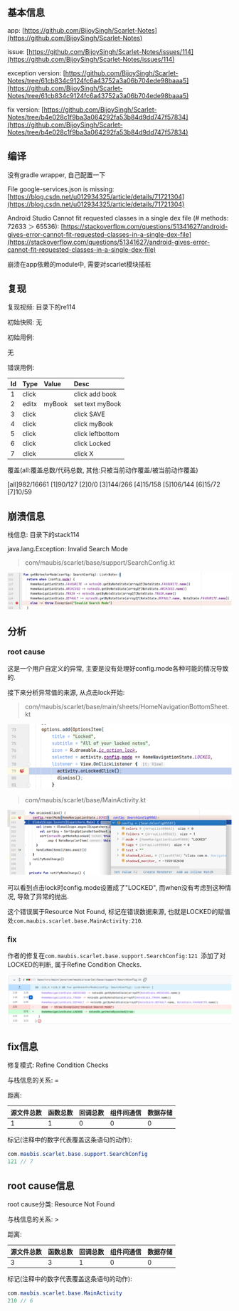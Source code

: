 ## 基本信息

app: [https://github.com/BijoySingh/Scarlet-Notes](https://github.com/BijoySingh/Scarlet-Notes)

issue: [https://github.com/BijoySingh/Scarlet-Notes/issues/114](https://github.com/BijoySingh/Scarlet-Notes/issues/114)

exception version: [https://github.com/BijoySingh/Scarlet-Notes/tree/61cb834c9124fc6a43752a3a06b704ede98baaa5](https://github.com/BijoySingh/Scarlet-Notes/tree/61cb834c9124fc6a43752a3a06b704ede98baaa5)

fix version: [https://github.com/BijoySingh/Scarlet-Notes/tree/b4e028c1f9ba3a064292fa53b84d9dd747f57834](https://github.com/BijoySingh/Scarlet-Notes/tree/b4e028c1f9ba3a064292fa53b84d9dd747f57834)

## 编译

没有gradle wrapper, 自己配置一下

File google-services.json is missing: [https://blog.csdn.net/u012934325/article/details/71721304](https://blog.csdn.net/u012934325/article/details/71721304)

Android Studio Cannot fit requested classes in a single dex file (# methods: 72633 ＞ 65536):  [https://stackoverflow.com/questions/51341627/android-gives-error-cannot-fit-requested-classes-in-a-single-dex-file](https://stackoverflow.com/questions/51341627/android-gives-error-cannot-fit-requested-classes-in-a-single-dex-file)

崩溃在app依赖的module中, 需要对scarlet模块插桩

## 复现

复现视频: 目录下的re114

初始快照: 无

初始用例: 

无

错误用例:

|Id|Type|Value|Desc|
|:----|:----|:----|:----|
|1|click|    |click add book|
|2|editx|myBook|set text myBook|
|3|click|    |click SAVE|
|4|click|    |click myBook|
|5|click|    |click leftbottom|
|6|click|    |click Locked|
|7|click|    |click X|

覆盖(all:覆盖总数/代码总数, 其他:只被当前动作覆盖/被当前动作覆盖)

[all]982/16661 [1]90/127 [2]0/0 [3]144/266 [4]15/158 [5]106/144 [6]15/72 [7]10/59 

## 崩溃信息

栈信息: 目录下的stack114

java.lang.Exception: Invalid Search Mode

> com/maubis/scarlet/base/support/SearchConfig.kt

![image-20220315080636741](README.assets/image-20220315080636741.png)

## 分析

### root cause

这是一个用户自定义的异常, 主要是没有处理好config.mode各种可能的情况导致的.

接下来分析异常值的来源, 从点击lock开始:

> com/maubis/scarlet/base/main/sheets/HomeNavigationBottomSheet.kt

![image-20220315080641938](README.assets/image-20220315080641938.png)

> com/maubis/scarlet/base/MainActivity.kt

![image-20220315080646739](README.assets/image-20220315080646739.png)

可以看到点击lock时config.mode设置成了"LOCKED", 而when没有考虑到这种情况, 导致了异常的抛出.

这个错误属于Resource Not Found, 标记在错误数据来源, 也就是LOCKED的赋值处`com.maubis.scarlet.base.MainActivity:210`. 

### fix

作者的修复在`com.maubis.scarlet.base.support.SearchConfig:121 `添加了对LOCKED的判断, 属于Refine Condition Checks.

![image-20220407153437926](README.assets/image-20220407153437926.png)

## fix信息

修复模式: Refine Condition Checks

与栈信息的关系: =

距离:

|源文件总数|函数总数|回调总数|组件间通信|数据存储|
|:----|:----|:----|:----|:----|
|1|1|0|0|0|

标记(注释中的数字代表覆盖这条语句的动作):

```java
com.maubis.scarlet.base.support.SearchConfig
121 // 7
```
## root cause信息

root cause分类: Resource Not Found

与栈信息的关系: >

距离:

|源文件总数|函数总数|回调总数|组件间通信|数据存储|
|:----|:----|:----|:----|:----|
|3|3|1|0|0|

标记(注释中的数字代表覆盖这条语句的动作):

```java
com.maubis.scarlet.base.MainActivity
210 // 6
```
